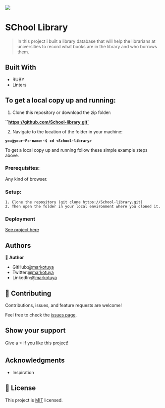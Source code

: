 ![](https://img.shields.io/badge/Microverse-blueviolet)

# SChool Library
> In this project i built a library database that will help the librarians at universities to record what books are in the library and who borrows them. 

## Built With

- RUBY
- Linters


## To get a local copy up and running:

1. Clone this repository or download the zip folder:

**``https://github.com/School-library.git`**

2. Navigate to the location of the folder in your machine:

**``you@your-Pc-name:~$ cd <School-library>``**

To get a local copy up and running follow these simple example steps above.


### Prerequisites: 
Any kind of browser. 

### Setup:
    1. Clone the repository (git clone https://School-library.git)
    2. Then open the folder in your local environment where you cloned it.

### Deployment

[See project here]()

## Authors

👤 **Author**

   - GitHub:[@markotuya](https://github.com/markotuya0)
   - Twitter:[@markotuya](https://Twitter.com/mark_anthonny)
   - LinkedIn:[@markotuya](https://www.linkedin.com/in/mark_anthonny)

## 🤝 Contributing

Contributions, issues, and feature requests are welcome!

Feel free to check the [issues page](https://github.com/markotuya0/School-library/issues).

## Show your support

Give a ⭐️ if you like this project!

## Acknowledgments
- Inspiration

## 📝 License

This project is [MIT](./MIT.md) licensed.
